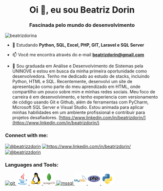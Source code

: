 <h1 align="center">Oi 👋, eu sou Beatriz Dorin</h1>
<h3 align="center">Fascinada pelo mundo do desenvolvimento</h3>

<p align="left"> <img src="https://komarev.com/ghpvc/?username=beatrizdorina&label=Profile%20views&color=0e75b6&style=flat" alt="beatrizdorina" /> </p>

- 🌱 Estudando **Python, SQL, Excel, PHP, GIT, Laravel e SQL Server**

- 📫 Você me encontra através do e-mail **beatrizdorin@gmail.com**

- 📄 Sou graduada em Análise e Desenvolvimento de Sistemas pela UNINOVE e estou em busca da minha primeira oportunidade como desenvolvedora. Tenho me dedicado ao estudo de stacks, incluindo Python, HTML e  SQL. Recentemente, desenvolvi um site de apresentação como parte do meu aprendizado em HTML, onde compartilho um pouco sobre mim e minhas redes sociais. Meu foco de carreira é em desenvolvimento, e tenho experiencia com versionamento de código usando Git e Github, além de ferramentas com PyCharm, Microsoft SQL Server e Visual Studio. Estou animada para aplicar minhas habilidades em um ambiente profissional e contribuir para projetos desafiadores. [https://www.linkedin.com/in/beatrizdorin/](https://www.linkedin.com/in/beatrizdorin/)

<h3 align="left">Connect with me:</h3>
<p align="left">
<a href="https://twitter.com/@beatrizzdorin" target="blank"><img align="center" src="https://raw.githubusercontent.com/rahuldkjain/github-profile-readme-generator/master/src/images/icons/Social/twitter.svg" alt="@beatrizzdorin" height="30" width="40" /></a>
<a href="https://linkedin.com/in/https://www.linkedin.com/in/beatrizdorin/" target="blank"><img align="center" src="https://raw.githubusercontent.com/rahuldkjain/github-profile-readme-generator/master/src/images/icons/Social/linked-in-alt.svg" alt="https://www.linkedin.com/in/beatrizdorin/" height="30" width="40" /></a>
<a href="https://instagram.com/@beatrizzdorin" target="blank"><img align="center" src="https://raw.githubusercontent.com/rahuldkjain/github-profile-readme-generator/master/src/images/icons/Social/instagram.svg" alt="@beatrizzdorin" height="30" width="40" /></a>
</p>

<h3 align="left">Languages and Tools:</h3>
<p align="left"> <a href="https://git-scm.com/" target="_blank" rel="noreferrer"> <img src="https://www.vectorlogo.zone/logos/git-scm/git-scm-icon.svg" alt="git" width="40" height="40"/> </a> <a href="https://www.java.com" target="_blank" rel="noreferrer"> <img src="https://raw.githubusercontent.com/devicons/devicon/master/icons/java/java-original.svg" alt="java" width="40" height="40"/> </a> <a href="https://www.linux.org/" target="_blank" rel="noreferrer"> <img src="https://raw.githubusercontent.com/devicons/devicon/master/icons/linux/linux-original.svg" alt="linux" width="40" height="40"/> </a> <a href="https://www.mongodb.com/" target="_blank" rel="noreferrer"> <img src="https://raw.githubusercontent.com/devicons/devicon/master/icons/mongodb/mongodb-original-wordmark.svg" alt="mongodb" width="40" height="40"/> </a> <a href="https://www.microsoft.com/en-us/sql-server" target="_blank" rel="noreferrer"> <img src="https://www.svgrepo.com/show/303229/microsoft-sql-server-logo.svg" alt="mssql" width="40" height="40"/> </a> <a href="https://www.mysql.com/" target="_blank" rel="noreferrer"> <img src="https://raw.githubusercontent.com/devicons/devicon/master/icons/mysql/mysql-original-wordmark.svg" alt="mysql" width="40" height="40"/> </a> <a href="https://www.php.net" target="_blank" rel="noreferrer"> <img src="https://raw.githubusercontent.com/devicons/devicon/master/icons/php/php-original.svg" alt="php" width="40" height="40"/> </a> <a href="https://www.python.org" target="_blank" rel="noreferrer"> <img src="https://raw.githubusercontent.com/devicons/devicon/master/icons/python/python-original.svg" alt="python" width="40" height="40"/> </a> </p>



<!--
## Hi there 👋


**beatrizdorin/beatrizdorin** is a ✨ _special_ ✨ repository because its `README.md` (this file) appears on your GitHub profile.

Here are some ideas to get you started:

- 🔭 I’m currently working on ...
- 🌱 I’m currently learning ...
- 👯 I’m looking to collaborate on ...
- 🤔 I’m looking for help with ...
- 💬 Ask me about ...
- 📫 How to reach me: ...
- 😄 Pronouns: ...
- ⚡ Fun fact: ...
-->
